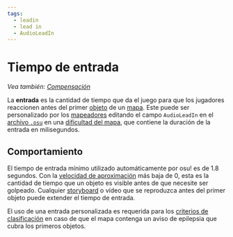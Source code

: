 ```yaml
---
tags:
  - leadin
  - lead in
  - AudioLeadIn
---
```


# Tiempo de entrada

*Vea también: [Compensación](/wiki/Offset)*

La **entrada** es la cantidad de tiempo que da el juego para que los jugadores reaccionen antes del primer [objeto](/wiki/Gameplay/Hit_object) de un [mapa](/wiki/Beatmap). Este puede ser personalizado por los [mapeadores](/wiki/Beatmapping) editando el campo `AudioLeadIn` en el [archivo `.osu`](/wiki/Client/File_formats/Osu_(file_format)) en una [dificultad del mapa](/wiki/Beatmap/Difficulty), que contiene la duración de la entrada en milisegundos.

## Comportamiento

El tiempo de entrada mínimo utilizado automáticamente por osu! es de 1.8 segundos. Con la [velocidad de aproximación](/wiki/Beatmap/Approach_rate) más baja de 0, esta es la cantidad de tiempo que un objeto es visible antes de que necesite ser golpeado. Cualquier [storyboard](/wiki/Storyboard) o vídeo que se reproduzca antes del primer objeto puede extender el tiempo de entrada.

El uso de una entrada personalizada es requerida para los [criterios de clasificación](/wiki/Ranking_criteria#general) en caso de que el mapa contenga un aviso de epilepsia que cubra los primeros objetos.
